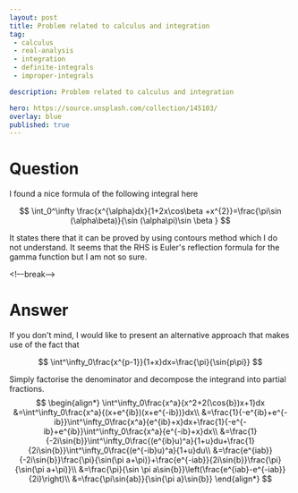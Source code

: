 ```yaml
---
layout: post
title: Problem related to calculus and integration
tag:
 - calculus
 - real-analysis
 - integration
 - definite-integrals
 - improper-integrals

description: Problem related to calculus and integration

hero: https://source.unsplash.com/collection/145103/
overlay: blue 
published: true
---
```


# Question 


I found a nice formula of the following integral here


 $$ 
\int_0^\infty \frac{x^{\alpha}dx}{1+2x\cos\beta +x^{2}}=\frac{\pi\sin (\alpha\beta)}{\sin (\alpha\pi)\sin \beta }
 $$ 


It states there that it can be proved by using contours method which I do not understand. It seems that the RHS is Euler's reflection formula for the gamma function but I am not so sure.

<!–-break-–>

# Answer 


If you don't mind, I would like to present an alternative approach that makes use of the fact that

 $$ 
\int^\infty_0\frac{x^{p-1}}{1+x}dx=\frac{\pi}{\sin{p\pi}}
 $$ 

Simply factorise the denominator and decompose the integrand into partial fractions.
$$
\begin{align*}
\int^\infty_0\frac{x^a}{x^2+2(\cos{b})x+1}dx
&=\int^\infty_0\frac{x^a}{(x+e^{ib})(x+e^{-ib})}dx\\
&=\frac{1}{-e^{ib}+e^{-ib}}\int^\infty_0\frac{x^a}{e^{ib}+x}dx+\frac{1}{-e^{-ib}+e^{ib}}\int^\infty_0\frac{x^a}{e^{-ib}+x}dx\\
&=\frac{1}{-2i\sin{b}}\int^\infty_0\frac{(e^{ib}u)^a}{1+u}du+\frac{1}{2i\sin{b}}\int^\infty_0\frac{(e^{-ib}u)^a}{1+u}du\\
&=\frac{e^{iab}}{-2i\sin{b}}\frac{\pi}{\sin(\pi a+\pi)}+\frac{e^{-iab}}{2i\sin{b}}\frac{\pi}{\sin(\pi a+\pi)}\\
&=\frac{\pi}{\sin \pi a\sin{b}}\left(\frac{e^{iab}-e^{-iab}}{2i}\right)\\
&=\frac{\pi\sin{ab}}{\sin{\pi a}\sin{b}}
\end{align*}
$$
